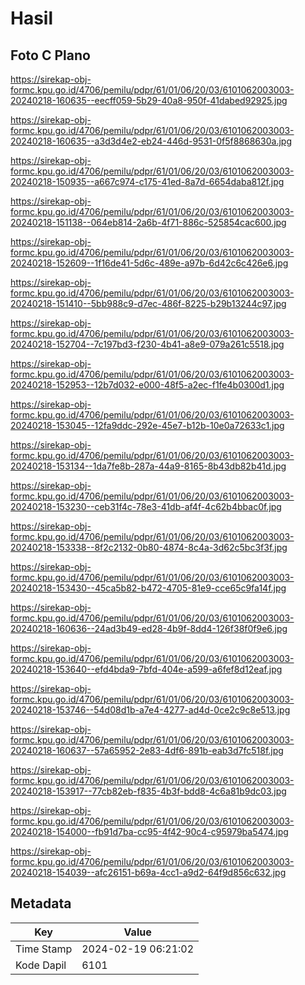 # Hasil

## Foto C Plano

https://sirekap-obj-formc.kpu.go.id/4706/pemilu/pdpr/61/01/06/20/03/6101062003003-20240218-160635--eecff059-5b29-40a8-950f-41dabed92925.jpg

https://sirekap-obj-formc.kpu.go.id/4706/pemilu/pdpr/61/01/06/20/03/6101062003003-20240218-160635--a3d3d4e2-eb24-446d-9531-0f5f8868630a.jpg

https://sirekap-obj-formc.kpu.go.id/4706/pemilu/pdpr/61/01/06/20/03/6101062003003-20240218-150935--a667c974-c175-41ed-8a7d-6654daba812f.jpg

https://sirekap-obj-formc.kpu.go.id/4706/pemilu/pdpr/61/01/06/20/03/6101062003003-20240218-151138--064eb814-2a6b-4f71-886c-525854cac600.jpg

https://sirekap-obj-formc.kpu.go.id/4706/pemilu/pdpr/61/01/06/20/03/6101062003003-20240218-152609--1f16de41-5d6c-489e-a97b-6d42c6c426e6.jpg

https://sirekap-obj-formc.kpu.go.id/4706/pemilu/pdpr/61/01/06/20/03/6101062003003-20240218-151410--5bb988c9-d7ec-486f-8225-b29b13244c97.jpg

https://sirekap-obj-formc.kpu.go.id/4706/pemilu/pdpr/61/01/06/20/03/6101062003003-20240218-152704--7c197bd3-f230-4b41-a8e9-079a261c5518.jpg

https://sirekap-obj-formc.kpu.go.id/4706/pemilu/pdpr/61/01/06/20/03/6101062003003-20240218-152953--12b7d032-e000-48f5-a2ec-f1fe4b0300d1.jpg

https://sirekap-obj-formc.kpu.go.id/4706/pemilu/pdpr/61/01/06/20/03/6101062003003-20240218-153045--12fa9ddc-292e-45e7-b12b-10e0a72633c1.jpg

https://sirekap-obj-formc.kpu.go.id/4706/pemilu/pdpr/61/01/06/20/03/6101062003003-20240218-153134--1da7fe8b-287a-44a9-8165-8b43db82b41d.jpg

https://sirekap-obj-formc.kpu.go.id/4706/pemilu/pdpr/61/01/06/20/03/6101062003003-20240218-153230--ceb31f4c-78e3-41db-af4f-4c62b4bbac0f.jpg

https://sirekap-obj-formc.kpu.go.id/4706/pemilu/pdpr/61/01/06/20/03/6101062003003-20240218-153338--8f2c2132-0b80-4874-8c4a-3d62c5bc3f3f.jpg

https://sirekap-obj-formc.kpu.go.id/4706/pemilu/pdpr/61/01/06/20/03/6101062003003-20240218-153430--45ca5b82-b472-4705-81e9-cce65c9fa14f.jpg

https://sirekap-obj-formc.kpu.go.id/4706/pemilu/pdpr/61/01/06/20/03/6101062003003-20240218-160636--24ad3b49-ed28-4b9f-8dd4-126f38f0f9e6.jpg

https://sirekap-obj-formc.kpu.go.id/4706/pemilu/pdpr/61/01/06/20/03/6101062003003-20240218-153640--efd4bda9-7bfd-404e-a599-a6fef8d12eaf.jpg

https://sirekap-obj-formc.kpu.go.id/4706/pemilu/pdpr/61/01/06/20/03/6101062003003-20240218-153746--54d08d1b-a7e4-4277-ad4d-0ce2c9c8e513.jpg

https://sirekap-obj-formc.kpu.go.id/4706/pemilu/pdpr/61/01/06/20/03/6101062003003-20240218-160637--57a65952-2e83-4df6-891b-eab3d7fc518f.jpg

https://sirekap-obj-formc.kpu.go.id/4706/pemilu/pdpr/61/01/06/20/03/6101062003003-20240218-153917--77cb82eb-f835-4b3f-bdd8-4c6a81b9dc03.jpg

https://sirekap-obj-formc.kpu.go.id/4706/pemilu/pdpr/61/01/06/20/03/6101062003003-20240218-154000--fb91d7ba-cc95-4f42-90c4-c95979ba5474.jpg

https://sirekap-obj-formc.kpu.go.id/4706/pemilu/pdpr/61/01/06/20/03/6101062003003-20240218-154039--afc26151-b69a-4cc1-a9d2-64f9d856c632.jpg


## Metadata

| Key        | Value               |
| ---------- | ------------------- |
| Time Stamp | 2024-02-19 06:21:02 |
| Kode Dapil | 6101                |



